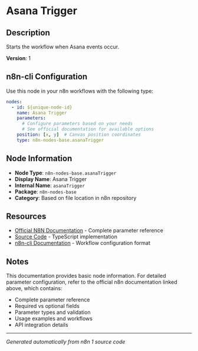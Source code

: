 # Asana Trigger

## Description

Starts the workflow when Asana events occur.

**Version**: 1

## n8n-cli Configuration

Use this node in your n8n workflows with the following type:

```yaml
nodes:
  - id: ${unique-node-id}
    name: Asana Trigger
    parameters:
      # Configure parameters based on your needs
      # See official documentation for available options
    position: [x, y]  # Canvas position coordinates
    type: n8n-nodes-base.asanaTrigger
```

## Node Information

- **Node Type**: `n8n-nodes-base.asanaTrigger`
- **Display Name**: Asana Trigger
- **Internal Name**: `asanaTrigger`
- **Package**: `n8n-nodes-base`
- **Category**: Based on file location in n8n repository

## Resources

- [Official N8N Documentation](https://docs.n8n.io/integrations/builtin/app-nodes/n8n-nodes-base.asanatrigger/) - Complete parameter reference
- [Source Code](https://github.com/n8n-io/n8n/blob/master/packages/nodes-base/nodes/Asana/AsanaTrigger.node.ts) - TypeScript implementation
- [n8n-cli Documentation](https://github.com/edenreich/n8n-cli) - Workflow configuration format

## Notes

This documentation provides basic node information. For detailed parameter configuration, 
refer to the official n8n documentation linked above, which contains:

- Complete parameter reference
- Required vs optional fields
- Parameter types and validation
- Usage examples and workflows
- API integration details

---
*Generated automatically from n8n 1 source code*
